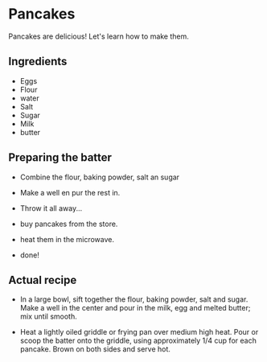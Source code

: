 # Pancakes

Pancakes are delicious! Let's learn how to make them.

## Ingredients

- Eggs
- Flour
- water
- Salt
- Sugar
- Milk
- butter

## Preparing the batter

- Combine the flour, baking powder, salt an sugar
- Make a well en pur the rest in.
- Throw it all away...


- buy pancakes from the store.
- heat them in the microwave.
- done!


## Actual recipe

- In a large bowl, sift together the flour, baking powder, salt and sugar. Make a well in the center and pour in the milk, egg and melted butter; mix until smooth.

- Heat a lightly oiled griddle or frying pan over medium high heat. Pour or scoop the batter onto the griddle, using approximately 1/4 cup for each pancake. Brown on both sides and serve hot.
